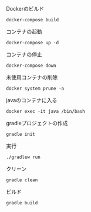Dockerのビルド
```
docker-compose build
```

コンテナの起動
```
docker-compose up -d
```

コンテナの停止
```
docker-compose down
```
未使用コンテナの削除
```
docker system prune -a
```

javaのコンテナに入る
```
docker exec -it java /bin/bash
```

gradleプロジェクトの作成
```
gradle init
```

実行
```
./gradlew run
```

クリーン
```
gradle clean
```

ビルド
```
gradle build
```